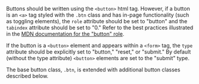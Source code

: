 Buttons should be written using the `<button>` html tag. However, if a button is an `<a>` tag styled with the `.btn` class and has in-page functionality (such as toggling elements), the `role` attribute should be set to "button" and the `tabindex` attribute should be set to "0." Refer to the best practices illustrated in the [MDN documentation for the "button" role](https://developer.mozilla.org/en-US/docs/Web/Accessibility/ARIA/Roles/button_role#Best_practices).

If the button is a `<button>` element and appears within a `<form>` tag, the `type` attribute should be explicitly set to "button," "reset," or "submit." By default (without the type attribute) `<button>` elements are set to the "submit" type.

The base button class, `.btn`, is extended with additional button classes described below.
